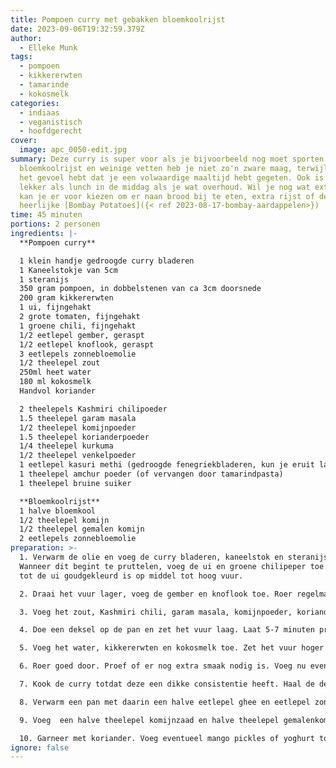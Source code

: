 ```yaml
---
title: Pompoen curry met gebakken bloemkoolrijst
date: 2023-09-06T19:32:59.379Z
author:
  - Elleke Munk
tags:
  - pompoen
  - kikkererwten
  - tamarinde
  - kokosmelk
categories:
  - indiaas
  - veganistisch
  - hoofdgerecht
cover:
  image: apc_0050-edit.jpg
summary: Deze curry is super voor als je bijvoorbeeld nog moet sporten. Door de
  bloemkoolrijst en weinige vetten heb je niet zo'n zware maag, terwijl je wel
  het gevoel hebt dat je een volwaardige maaltijd hebt gegeten. Ook is het
  lekker als lunch in de middag als je wat overhoud. Wil je nog wat extraas dan
  kan je er voor kiezen om er naan brood bij te eten, extra rijst of deze
  heerlijke [Bombay Potatoes]({< ref 2023-08-17-bombay-aardappelen>})
time: 45 minuten
portions: 2 personen
ingredients: |-
  **Pompoen curry**

  1 klein handje gedroogde curry bladeren
  1 Kaneelstokje van 5cm
  1 steranijs
  350 gram pompoen, in dobbelstenen van ca 3cm doorsnede
  200 gram kikkererwten
  1 ui, fijngehakt
  2 grote tomaten, fijngehakt
  1 groene chili, fijngehakt
  1/2 eetlepel gember, geraspt
  1/2 eetlepel knoflook, geraspt
  3 eetlepels zonnebloemolie
  1/2 theelepel zout
  250ml heet water
  180 ml kokosmelk
  Handvol koriander

  2 theelepels Kashmiri chilipoeder
  1.5 theelepel garam masala
  1/2 theelepel komijnpoeder
  1.5 theelepel korianderpoeder
  1/4 theelepel kurkuma
  1/2 theelepel venkelpoeder
  1 eetlepel kasuri methi (gedroogde fenegriekbladeren, kun je eruit laten)
  1 theelepel amchur poeder (of vervangen door tamarindpasta)
  1 theelepel bruine suiker

  **Bloemkoolrijst**
  1 halve bloemkool
  1/2 theelepel komijn
  1/2 theelepel gemalen komijn
  2 eetlepels zonnebloemolie 
preparation: >-
  1. Verwarm de olie en voeg de curry bladeren, kaneelstok en steranijs toe.
  Wanneer dit begint te pruttelen, voeg de ui en groene chilipeper toe. Roer om
  tot de ui goudgekleurd is op middel tot hoog vuur.

  2. Draai het vuur lager, voeg de gember en knoflook toe. Roer regelmatig, bak voor 1 minuut mee. 

  3. Voeg het zout, Kashmiri chili, garam masala, komijnpoeder, korianderpoeder, kurkuma en venkelpoeder toe. Voeg direct de pompoen toe en roer goed door. Voeg de tomaat toe en bak al roerende voor 2-3 minuten.

  4. Doe een deksel op de pan en zet het vuur laag. Laat 5-7 minuten pruttelen totdat de tomaat zacht is geworden. 

  5. Voeg het water, kikkererwten en kokosmelk toe. Zet het vuur hoger tot het kookt. Zet vervolgens het vuur weer lager en kook totdat de pompoen gaar is. Voeg eventueel extra water toe.

  6. Roer goed door. Proef of er nog extra smaak nodig is. Voeg nu eventueel nog een extra halve theelepel garam masala, kasuri methi (of weglaten als je dit niet hebt), bruine suiker en amchur (of tamarinde pasta) toe. 

  7. Kook de curry totdat deze een dikke consistentie heeft. Haal de deksel van de pan en kook nog even door indien de curry nog te dun is.

  8. Verwarm een pan met daarin een halve eetlepel ghee en eetlepel zonnebloemolie. Bak op hoog vuur de vermalen bloemkool voor 2 minuten. 

  9. Voeg  een halve theelepel komijnzaad en halve theelepel gemalenkomijn en een snuf zout toe en roer dit goed door de bloemkool en zet het vuur uit.

  10. Garneer met koriander. Voeg eventueel mango pickles of yoghurt toe. Serveer met bloemkoolrijst, normale rijst of naan.
ignore: false
---
```


